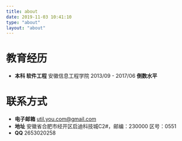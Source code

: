 ```yaml
---
title: about
date: 2019-11-03 10:41:10
type: "about"
layout: "about"
---
```



# 教育经历
* <b>本科 软件工程</b>
安徽信息工程学院
2013/09 - 2017/06
<b>倒数水平</b>

# 联系方式
* <b>电子邮箱</b>
util.you.com@gmail.com
* <b>地址</b>
安徽省合肥市经开区启迪科技城C2#，邮编：230000 区号：0551
* <b>QQ</b>
2653020258